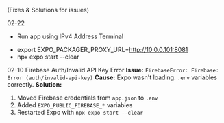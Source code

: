 (Fixes & Solutions for issues)

02-22
* Run app using IPv4 Address
Terminal
- export EXPO_PACKAGER_PROXY_URL=http://10.0.0.101:8081
- npx expo start --clear

02-10 Firebase Auth/Invalid API Key Error
**Issue:** `FirebaseError: Firebase: Error (auth/invalid-api-key)`
**Cause:** Expo wasn't loading: `.env` variables correctly.
**Solution:**
1. Moved Firebase credentials from `app.json` to `.env`
2. Added `EXPO_PUBLIC_FIREBASE_*` variables
3. Restarted Expo with `npx expo start --clear`
